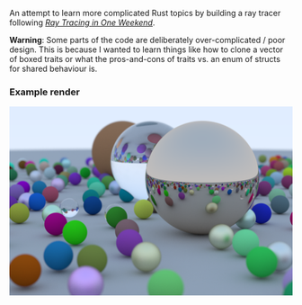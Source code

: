 An attempt to learn more complicated Rust topics by building a ray tracer
following [_Ray Tracing in One
Weekend_](https://raytracing.github.io/books/RayTracingInOneWeekend.html).

**Warning**: Some parts of the code are deliberately over-complicated / poor
design. This is because I wanted to learn things like how to clone a vector of
boxed traits or what the pros-and-cons of traits vs. an enum of structs for
shared behaviour is.

### Example render

![example render](./example.png)
